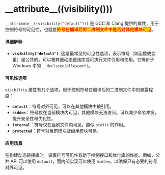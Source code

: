 # \_\_attribute\_\_((visibility()))

`__attribute__((visibility("default")))` 是 GCC 和 Clang 提供的属性，用于控制符号的可见性，也就是<mark style="color:red;">**符号在编译后的二进制文件中是否对其他模块可见**</mark>。

#### 详细解释

* **`visibility("default")`**: 这是最常见的可见性选项，表示符号（如函数或变量）是公共的，可以被其他动态链接库或可执行文件引用和使用。它等价于 Windows 中的 `__declspec(dllexport)`。

#### 可见性选项

`visibility` 属性有几个选项，用于控制符号在编译后的二进制文件中的暴露程度：

* **`default`**：符号对外可见，可以在其他模块中被引用。
* **`hidden`**：符号仅在当前模块内可见，其他模块无法访问。可以减少命名冲突，提升安全性和优化性。
* **`internal`**：符号仅在当前文件内可见，类似 `static` 的作用。
* **`protected`**：符号对当前模块及继承模块可见。

#### 应用场景

在构建动态链接库时，设置符号可见性有助于控制接口和优化库的性能。例如，公共 API 可以使用 `default`，而内部实现可以使用 `hidden`，以确保只有必要的符号对外可见。
